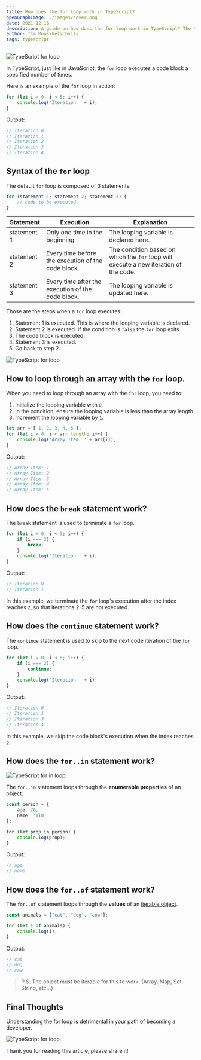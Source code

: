 ```yaml
---
title: How does the for loop work in TypeScript?
openGraphImage: ./images/cover.png
date: 2021-12-16
description: A guide on how does the for loop work in TypeScript? The syntax, as well as for in and for of.
author: Tim Mouskhelichvili
tags: typescript
---
```


![TypeScript for loop](./images/cover.png)

<Summary />

In TypeScript, just like in JavaScript, the `for` loop executes a code block a specified number of times.

Here is an example of the `for` loop in action:

```typescript
for (let i = 0; i < 5; i++) {
	console.log('Iteration ' + i);
}
```

Output:
```typescript
// Iteration 0
// Iteration 1
// Iteration 2
// Iteration 3
// Iteration 4
```

## Syntax of the `for` loop

The default `for` loop is composed of 3 statements.

```typescript
for (statement 1; statement 2; statement 3) {
    // code to be executed.
}
```

| Statement | Execution |Explanation |
| -- | -- | -- |
| statement 1 | Only one time in the beginning. | The looping variable is declared here. |
| statement 2 | Every time before the execution of the code block. | The condition based on which the `for` loop will execute a new iteration of the code. |
| statement 3 | Every time after the execution of the code block. | The looping variable is updated here. |

Those are the steps when a `for` loop executes:

1. Statement 1 is executed. This is where the looping variable is declared.
2. Statement 2 is executed. If the condition is `false` the `for` loop exits.
3. The code block is executed.
4. Statement 3 is executed.
5. Go back to step 2.

![TypeScript for loop](./images/2.jpg)

## How to loop through an array with the `for` loop.

When you need to loop through an array with the `for` loop, you need to:

1. Initialize the looping variable with `0`.
2. In the condition, ensure the looping variable is less than the array length.
3. Increment the looping variable by `1`.

```typescript
let arr = [ 1, 2, 3, 4, 5 ];
for (let i = 0; i < arr.length; i++) {
	console.log('Array Item: ' + arr[i]);
}
```
Output:
```typescript
// Array Item: 1
// Array Item: 2
// Array Item: 3
// Array Item: 4
// Array Item: 5
```

## How does the `break` statement work?

The `break` statement is used to terminate a `for` loop.

```typescript
for (let i = 0; i < 5; i++) {
	if (i === 2) {
		break;
	}
	console.log('Iteration ' + i);
}
```
Output:
```typescript
// Iteration 0
// Iteration 1
```

In this example, we terminate the `for` loop's execution after the index reaches `2`, so that iterations 2-5 are not executed.

## How does the `continue` statement work?

The `continue` statement is used to skip to the next code iteration of the `for` loop.

```typescript
for (let i = 0; i < 5; i++) {
	if (i === 2) {
		continue;
	}
	console.log('Iteration ' + i);
}
```
Output:
```typescript
// Iteration 0
// Iteration 1
// Iteration 3
// Iteration 4
```

In this example, we skip the code block's execution when the index reaches `2`.

## How does the `for..in` statement work?

![TypeScript for in loop](./images/1.jpg)

The `for..in` statement loops through the **enumerable properties** of an object.

```typescript
const person = {
	age: 26,
	name: 'Tim'
};

for (let prop in person) {
	console.log(prop);
}
```
Output:
```typescript
// age
// name
```

## How does the `for..of` statement work?

The `for..of` statement loops through the **values** of an [iterable object](https://developer.mozilla.org/en-US/docs/Web/JavaScript/Reference/Iteration_protocols).

```typescript
const animals = ["cat", "dog", "cow"];

for (let i of animals) {
	console.log(i);
}
```
Output:
```typescript
// cat
// dog
// cow
```

> P.S. The object must be iterable for this to work. (Array, Map, Set, String, etc...)

## Final Thoughts

Understanding the for loop is detrimental in your path of becoming a developer.

![TypeScript for loop](./images/3.jpg)

Thank you for reading this article, please share it!